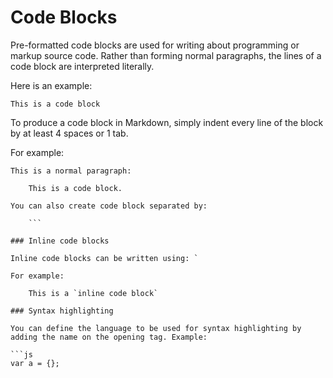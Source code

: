 # Code Blocks

Pre-formatted code blocks are used for writing about programming or markup source code. Rather than forming normal paragraphs, the lines of a code block are interpreted literally.

Here is an example:

```
This is a code block
```

To produce a code block in Markdown, simply indent every line of the block by at least 4 spaces or 1 tab.

For example:

```
This is a normal paragraph:

    This is a code block.

You can also create code block separated by:

    ```

### Inline code blocks

Inline code blocks can be written using: `

For example:

    This is a `inline code block`

### Syntax highlighting

You can define the language to be used for syntax highlighting by adding the name on the opening tag. Example:

```js
var a = {};
```

